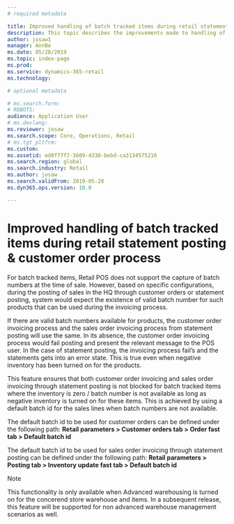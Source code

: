 ```yaml
---
# required metadata

title: Improved handling of batch tracked items during retail statement posting & customer order process
description: This topic describes the improvements made to handling of batches for batch tracked items during Retail statement posting process.
author: josaw1
manager: AnnBe
ms.date: 05/28/2019
ms.topic: index-page
ms.prod: 
ms.service: dynamics-365-retail
ms.technology: 

# optional metadata

# ms.search.form: 
# ROBOTS: 
audience: Application User
# ms.devlang: 
ms.reviewer: josaw
ms.search.scope: Core, Operations, Retail
# ms.tgt_pltfrm: 
ms.custom: 
ms.assetid: ed0f77f7-3609-4330-bebd-ca3134575216
ms.search.region: global
ms.search.industry: Retail
ms.author: josaw
ms.search.validFrom: 2019-05-28
ms.dyn365.ops.version: 10.0

---
```

# Improved handling of batch tracked items during retail statement posting & customer order process

For batch tracked items, Retail POS does not support the capture of batch numbers at the time of sale.  However, based on specific configurations, during the posting of sales in the HQ through customer orders or statement posting, system would expect the existence of valid batch number for such products that can be used during the invoicing process.

If there are valid batch numbers available for products, the customer order invoicing process and the sales order invoicing process from statement posting will use the same. In its absence, the customer order invoicing process would fail posting and present the relevant message to the POS user. In the case of statement posting, the invoicing process fail’s and the statements gets into an error state. This is true even when negative inventory has been turned on for the products. 

This feature ensures that both customer order invoicing and sales order invoicing through statement posting is not blocked for batch tracked items where the inventory is zero / batch number is not available as long as negative inventory is turned on for these items. This is achieved by using a default batch id for the sales lines when batch numbers are not available. 

The default batch id to be used for customer orders can be defined under the following path: **Retail parameters > Customer orders tab > Order fast tab > Default batch id**

The default batch id to be used for sales order invoicing through statement posting can be defined under the following path: **Retail parameters > Posting tab > Inventory update fast tab > Default batch id**

> [!NOTE]
> This functionality is only available when Advanced warehousing is turned on for the concerend store warehouse and items. In a subsequent release, this feature will be supported for non advanced warehouse management scenarios as well. 



